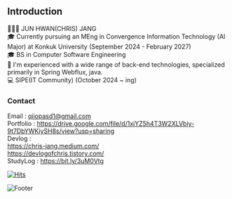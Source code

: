 ## Introduction
🧑🏽‍🦲 JUN HWAN(CHRIS) JANG<br/>
🎓 Currently pursuing an MEng in Convergence Information Technology (AI Major) at Konkuk University (September 2024 - February 2027)<br/>
🎓 BS in Computer Software Engineering<br/>
💪 I'm experienced with a wide range of back-end technologies, specialized primarily in Spring Webflux, java.<br/>
💻 SIPE(IT Community) (October 2024 ~ ing)

### Contact
Email : qiiopasd1@gmail.com <br/>
Portfolio : https://drive.google.com/file/d/1xjYZ5h4T3W2XLVbiy-9t7DbYWKiySH8s/view?usp=sharing <br/>
Devlog :  <br/>
https://chris-jang.medium.com/ <br/>
https://devlogofchris.tistory.com/ <br/>
StudyLog : https://bit.ly/3uM0Vtg


[![Hits](https://hits.seeyoufarm.com/api/count/incr/badge.svg?url=https%3A%2F%2Fgithub.com%2FitsChrisJang&count_bg=%2379C83D&title_bg=%23555555&icon=&icon_color=%23E7E7E7&title=hits&edge_flat=false)](https://hits.seeyoufarm.com)

![Footer](https://capsule-render.vercel.app/api?type=waving&color=auto&height=100&section=footer)
